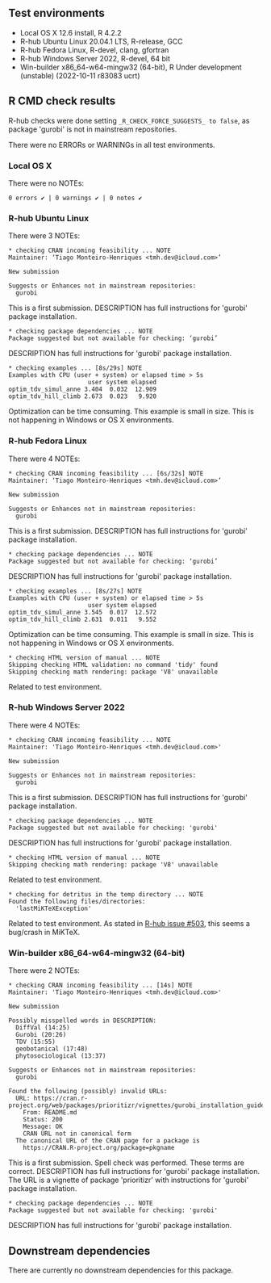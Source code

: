 ## Test environments

* Local OS X 12.6 install, R 4.2.2
* R-hub Ubuntu Linux 20.04.1 LTS, R-release, GCC
* R-hub Fedora Linux, R-devel, clang, gfortran
* R-hub Windows Server 2022, R-devel, 64 bit
* Win-builder x86_64-w64-mingw32 (64-bit), R Under development (unstable)
  (2022-10-11 r83083 ucrt)

## R CMD check results

R-hub checks were done setting `_R_CHECK_FORCE_SUGGESTS_ to false`, as package
'gurobi' is not in mainstream repositories.

There were no ERRORs or WARNINGs in all test environments.

### Local OS X

There were no NOTEs:

```
0 errors ✔ | 0 warnings ✔ | 0 notes ✔
```

### R-hub Ubuntu Linux

There were 3 NOTEs:

```
* checking CRAN incoming feasibility ... NOTE
Maintainer: ‘Tiago Monteiro-Henriques <tmh.dev@icloud.com>’

New submission

Suggests or Enhances not in mainstream repositories:
  gurobi
````
This is a first submission.
DESCRIPTION has full instructions for 'gurobi' package installation.

```
* checking package dependencies ... NOTE
Package suggested but not available for checking: ‘gurobi’
```
DESCRIPTION has full instructions for 'gurobi' package installation.

```
* checking examples ... [8s/29s] NOTE
Examples with CPU (user + system) or elapsed time > 5s
                      user system elapsed
optim_tdv_simul_anne 3.404  0.032  12.909
optim_tdv_hill_climb 2.673  0.023   9.920
```
Optimization can be time consuming. This example is small in size.
This is not happening in Windows or OS X environments.

### R-hub Fedora Linux

There were 4 NOTEs:
```
* checking CRAN incoming feasibility ... [6s/32s] NOTE
Maintainer: ‘Tiago Monteiro-Henriques <tmh.dev@icloud.com>’

New submission

Suggests or Enhances not in mainstream repositories:
  gurobi
```
This is a first submission.
DESCRIPTION has full instructions for 'gurobi' package installation.

```
* checking package dependencies ... NOTE
Package suggested but not available for checking: ‘gurobi’
```
DESCRIPTION has full instructions for 'gurobi' package installation.

```
* checking examples ... [8s/27s] NOTE
Examples with CPU (user + system) or elapsed time > 5s
                      user system elapsed
optim_tdv_simul_anne 3.545  0.017  12.572
optim_tdv_hill_climb 2.631  0.011   9.552
```
Optimization can be time consuming. This example is small in size.
This is not happening in Windows or OS X environments.

```
* checking HTML version of manual ... NOTE
Skipping checking HTML validation: no command 'tidy' found
Skipping checking math rendering: package 'V8' unavailable
```
Related to test environment.

### R-hub Windows Server 2022

There were 4 NOTEs:

```
* checking CRAN incoming feasibility ... NOTE
Maintainer: 'Tiago Monteiro-Henriques <tmh.dev@icloud.com>'

New submission

Suggests or Enhances not in mainstream repositories:
  gurobi
```
This is a first submission.
DESCRIPTION has full instructions for 'gurobi' package installation.

```
* checking package dependencies ... NOTE
Package suggested but not available for checking: 'gurobi'
```
DESCRIPTION has full instructions for 'gurobi' package installation.

```
* checking HTML version of manual ... NOTE
Skipping checking math rendering: package 'V8' unavailable
```
Related to test environment.

```
* checking for detritus in the temp directory ... NOTE
Found the following files/directories:
  'lastMiKTeXException'
```
Related to test environment.
As stated in [R-hub issue #503](https://github.com/r-hub/rhub/issues/503), this
seems a bug/crash in MiKTeX.

### Win-builder x86_64-w64-mingw32 (64-bit)

There were 2 NOTEs:

```
* checking CRAN incoming feasibility ... [14s] NOTE
Maintainer: 'Tiago Monteiro-Henriques <tmh.dev@icloud.com>'

New submission

Possibly misspelled words in DESCRIPTION:
  DiffVal (14:25)
  Gurobi (20:26)
  TDV (15:55)
  geobotanical (17:48)
  phytosociological (13:37)

Suggests or Enhances not in mainstream repositories:
  gurobi

Found the following (possibly) invalid URLs:
  URL: https://cran.r-project.org/web/packages/prioritizr/vignettes/gurobi_installation_guide.html
    From: README.md
    Status: 200
    Message: OK
    CRAN URL not in canonical form
  The canonical URL of the CRAN page for a package is 
    https://CRAN.R-project.org/package=pkgname
```
This is a first submission.
Spell check was performed. These terms are correct.
DESCRIPTION has full instructions for 'gurobi' package installation.
The URL is a vignette of package 'prioritizr' with instructions for 'gurobi'
package installation.

```
* checking package dependencies ... NOTE
Package suggested but not available for checking: 'gurobi'
```
DESCRIPTION has full instructions for 'gurobi' package installation.

## Downstream dependencies

There are currently no downstream dependencies for this package.
